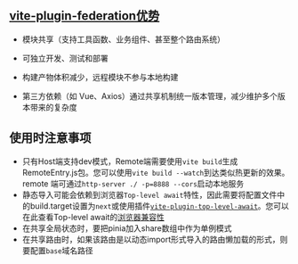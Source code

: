 ## [vite-plugin-federation优势](https://github.com/originjs/vite-plugin-federation/blob/main/README-zh.md)

- 模块共享（支持工具函数、业务组件、甚至整个路由系统）

- 可独立开发、测试和部署
- 构建产物体积减少，远程模块不参与本地构建
- 第三方依赖（如 Vue、Axios）通过共享机制统一版本管理，减少维护多个版本带来的复杂度

## 使用时注意事项

- 只有Host端支持dev模式，Remote端需要使用`vite build`生成RemoteEntry.js包。您可以使用`vite build --watch`到达类似热更新的效果。remote 端可通过`http-server ./ -p=8888 --cors`启动本地服务
- 静态导入可能会依赖到浏览器`Top-level await`特性，因此需要将配置文件中的build.target设置为`next`或使用插件[`vite-plugin-top-level-await`](https://github.com/Menci/vite-plugin-top-level-await)。您可以在此查看Top-level await的[浏览器兼容性](https://developer.mozilla.org/en-US/docs/Web/JavaScript/Reference/Operators/await#browser_compatibility)
- 在共享全局状态时，要把pinia加入share数组中作为单例模式
- 在共享路由时，如果该路由是以动态import形式导入的路由懒加载的形式，则要配置`base`域名路径

